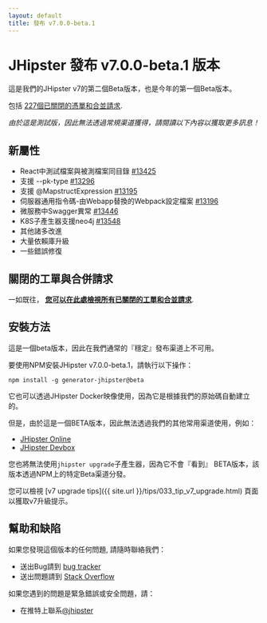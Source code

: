 ```yaml
---
layout: default
title: 發布 v7.0.0-beta.1
---
```


JHipster 發布 v7.0.0-beta.1 版本
==================

這是我們的JHipster v7的第二個Beta版本，也是今年的第一個Beta版本。

包括 [227個已關閉的憑單和合並請求](https://github.com/jhipster/generator-jhipster/issues?q=is%3Aclosed+milestone%3A7.0.0-beta.1).

_由於這是測試版，因此無法透過常規渠道獲得，請閱讀以下內容以獲取更多訊息！_

新屬性
------------

- React中測試檔案與被測檔案同目錄 [#13425](https://github.com/jhipster/generator-jhipster/issues/13425)
- 支援 --pk-type [#13296](https://github.com/jhipster/generator-jhipster/issues/13296)
- 支援 @MapstructExpression [#13195](https://github.com/jhipster/generator-jhipster/issues/13296)
- 伺服器通用指令碼-由Webapp替換的Webpack設定檔案 [#13196](https://github.com/jhipster/generator-jhipster/pull/13196)
- 微服務中Swagger異常 [#13446](https://github.com/jhipster/generator-jhipster/pull/13446)
- K8S子產生器支援neo4j [#13548](https://github.com/jhipster/generator-jhipster/pull/13548)
- 其他諸多改進
- 大量依賴庫升級
- 一些錯誤修復

關閉的工單與合併請求
------------
一如既往， __[您可以在此處檢視所有已關閉的工單和合並請求](https://github.com/jhipster/generator-jhipster/issues?q=is%3Aclosed+milestone%3A7.0.0-beta.1)__.


安裝方法
------------

這是一個beta版本，因此在我們通常的『穩定』發布渠道上不可用。

要使用NPM安裝JHipster v7.0.0-beta.1，請執行以下操作：

    npm install -g generator-jhipster@beta

它也可以透過JHipster Docker映像使用，因為它是根據我們的原始碼自動建立的。

但是，由於這是一個BETA版本，因此無法透過我們的其他常用渠道使用，例如：

- [JHipster Online](https://start.jhipster.tech)
- [JHipster Devbox](https://github.com/jhipster/jhipster-devbox)

您也將無法使用`jhipster upgrade`子產生器，因為它不會『看到』 BETA版本，該版本透過NPM上的特定Beta渠道分發。

您可以檢視 [v7 upgrade tips]({{ site.url }}/tips/033_tip_v7_upgrade.html) 頁面以獲取v7升級提示。


幫助和缺陷
--------------

如果您發現這個版本的任何問題, 請隨時聯絡我們：

- 送出Bug請到 [bug tracker](https://github.com/jhipster/generator-jhipster/issues?state=open)
- 送出問題請到 [Stack Overflow](http://stackoverflow.com/tags/jhipster/info)

如果您遇到的問題是緊急錯誤或安全問題，請：

- 在推特上聯系[@jhipster](https://twitter.com/jhipster)
